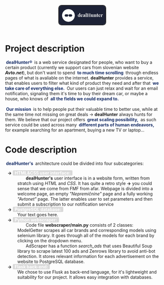 <div width=100% style="text-align: center; margin: 0; ">
<img src="dealHunter2.png" alt="MarineGEO circle logo" style="width:30%; border: 2px solid #1e1e1e; border-radius: 10px; "/>
</div>
<br>

<style type="text/css">
 .tab { margin-left: 40px; display: block;}
</style>

# Project description #
<span style="color: #142b65; background-color: white; border-color: white; border-radius: 3px; padding-left: 3px; padding-right: 3px;">**dealHunter&reg;**</span> is a web service designated for people, who want to buy a certain product (currently we support cars from slovenian website ***Avto.net***), but don't want to spend <span style="color: #142b65; background-color: white; border-color: white; border-radius: 3px; padding-left: 3px; padding-right: 3px;">**to much time scrolling**</span> through endless pages of what is avaliable on the internet. ****dealHunter**** provides a service, that enables users to filter what kind of product they need and after that <span style="color: #142b65; background-color: white; border-color: white; border-radius: 3px; padding-left: 3px; padding-right: 3px;">**we take care of everything else.**</span> Our users can just relax and wait for an email notification, signaling them it's time to buy their dream car, or maybe a house, who knows of <span style="color: #142b65; background-color: white; border-color: white; border-radius: 3px; padding-left: 3px; padding-right: 3px;">**all the fields we could expand to.**</span>
<br>
<br>
<span style="color: #142b65; background-color: white; border-color: white; border-radius: 3px; padding-left: 3px; padding-right: 3px;">**Our mission**</span> is to help people put their valuable time to better use, while at the same time not missing on great deals &rarr; ****dealHunter**** always hunts for them. We believe that our project offers <span style="color: #142b65; background-color: white; border-color: white; border-radius: 3px; padding-left: 3px; padding-right: 3px;">**great scaling possibility,**</span> as such service could be used across many <span style="color: #142b65; background-color: white; border-color: white; border-radius: 3px; padding-left: 3px; padding-right: 3px;">**different parts of human endeavors,**</span> for example searching for an apartment, buying a new TV or laptop...

# Code description #
<span style="color: #142b65; background-color: white; border-color: white; border-radius: 3px; padding-left: 3px; padding-right: 3px;">**dealHunter's**</span> architecture could be divided into four subcategories:

&nbsp;&nbsp;**&rarr;** <span style="color: white; background-color: RGBA(194, 193, 194, 60%); border-color: white; border-radius: 3px; padding-left: 6px; padding-right: 6px;">**HTML&CSS user interface:**</span>
<br>
<span class="tab">&nbsp;&nbsp;&nbsp;&nbsp;&nbsp;&nbsp;&nbsp;****dealHunter's**** user interface is in a website form, written from stratch using _HTML_ and _CSS_. It has quite a retro style **&rarr;** you could sense that we come from FMF from afar. Webpage is divided into a welcome page, an empty _"Nepremičnine"_ page and a fully working _"Avtonet"_ page. The latter enables user to set parameters and then submit a subscription to our notification service</span> 
&nbsp;&nbsp;**&rarr;** <span style="color: white; background-color: RGBA(194, 193, 194, 60%); border-color: white; border-radius: 3px; padding-left: 6px; padding-right: 6px;">**PostgreSQL database:** </span>
<br>
<span class="tab">Your text goes here.</span>
&nbsp;&nbsp;**&rarr;** <span style="color: white; background-color: RGBA(194, 193, 194, 60%); border-color: white; border-radius: 3px; padding-left: 6px; padding-right: 6px;">**Python webscraper:**</span>
<br>
<span class="tab">&nbsp;&nbsp;&nbsp;&nbsp;&nbsp;&nbsp;&nbsp;Code file ****webscraper/main.py**** consists of 2 classes: ModelGetter scrapes all car brands and corresponding models using selenium library. It goes through all of the models for each brand by clicking on the dropdown menu. <br>
&nbsp;&nbsp;&nbsp;&nbsp;&nbsp;&nbsp;&nbsp;AdScraper has a function _search_ads_ that uses Beautiful Soup library to scrape latest 100 ads and Zenrows library to avoid anti-bot detection. It stores relevant information for each advertisement on the website to PostgreSQL database.</span>
&nbsp;&nbsp;**&rarr;** <span style="color: white; background-color: RGBA(194, 193, 194, 60%); border-color: white; border-radius: 3px; padding-left: 6px; padding-right: 6px;">**Flask back-end:**</span>
<br>
<span class="tab">We chose to use Flusk as back-end language, for it's lightweight and suitability for our project. It allows easy integration with databases.</span>